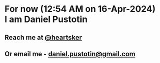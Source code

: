 # For now (12:54 AM on 16-Apr-2024) I am Daniel Pustotin
## Reach me at [@heartsker](https://t.me/heartsker)
## Or email me - daniel.pustotin@gmail.com
